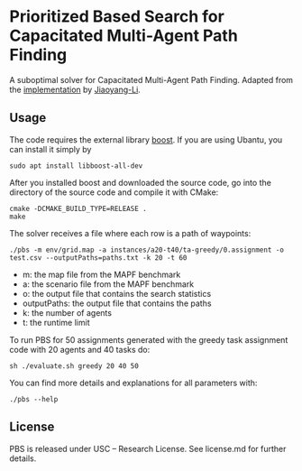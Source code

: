 # Prioritized Based Search for Capacitated Multi-Agent Path Finding

A suboptimal solver for Capacitated Multi-Agent Path Finding. Adapted from the [implementation](https://github.com/Jiaoyang-Li/PBS) by [Jiaoyang-Li](https://github.com/Jiaoyang-Li).

## Usage

The code requires the external library [boost](https://www.boost.org/). If you are using Ubantu, you can install it simply by

```shell script
sudo apt install libboost-all-dev
``` 

After you installed boost and downloaded the source code, go into the directory of the source code and compile it with CMake:
```shell script
cmake -DCMAKE_BUILD_TYPE=RELEASE .
make
```

The solver receives a file where each row is a path of waypoints:

```
./pbs -m env/grid.map -a instances/a20-t40/ta-greedy/0.assignment -o test.csv --outputPaths=paths.txt -k 20 -t 60
```

- m: the map file from the MAPF benchmark
- a: the scenario file from the MAPF benchmark
- o: the output file that contains the search statistics
- outputPaths: the output file that contains the paths 
- k: the number of agents
- t: the runtime limit

To run PBS for 50 assignments generated with the greedy task assignment code with 20 agents and 40 tasks do:

```
sh ./evaluate.sh greedy 20 40 50
```

You can find more details and explanations for all parameters with:

```
./pbs --help
```

## License

PBS is released under USC – Research License. See license.md for further details.
